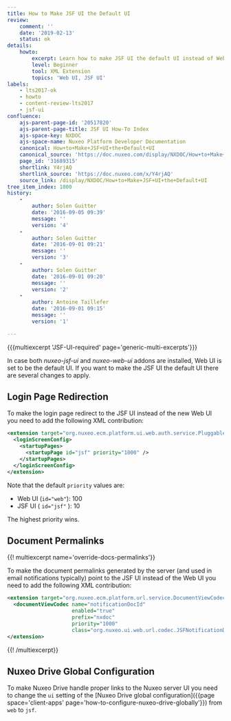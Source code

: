 ```yaml
---
title: How to Make JSF UI the Default UI
review:
    comment: ''
    date: '2019-02-13'
    status: ok
details:
    howto:
        excerpt: Learn how to make JSF UI the default UI instead of Web UI.
        level: Beginner
        tool: XML Extension
        topics: 'Web UI, JSF UI'
labels:
    - lts2017-ok
    - howto
    - content-review-lts2017
    - jsf-ui
confluence:
    ajs-parent-page-id: '20517820'
    ajs-parent-page-title: JSF UI How-To Index
    ajs-space-key: NXDOC
    ajs-space-name: Nuxeo Platform Developer Documentation
    canonical: How+to+Make+JSF+UI+the+Default+UI
    canonical_source: 'https://doc.nuxeo.com/display/NXDOC/How+to+Make+JSF+UI+the+Default+UI'
    page_id: '31689315'
    shortlink: Y4rjAQ
    shortlink_source: 'https://doc.nuxeo.com/x/Y4rjAQ'
    source_link: /display/NXDOC/How+to+Make+JSF+UI+the+Default+UI
tree_item_index: 1800
history:
    -
        author: Solen Guitter
        date: '2016-09-05 09:39'
        message: ''
        version: '4'
    -
        author: Solen Guitter
        date: '2016-09-01 09:21'
        message: ''
        version: '3'
    -
        author: Solen Guitter
        date: '2016-09-01 09:20'
        message: ''
        version: '2'
    -
        author: Antoine Taillefer
        date: '2016-09-01 09:15'
        message: ''
        version: '1'

---
```

{{{multiexcerpt 'JSF-UI-required' page='generic-multi-excerpts'}}}

In case both _nuxeo-jsf-ui_ and _nuxeo-web-ui_ addons are installed, Web UI is set to be the default UI.
If you want to make the JSF UI the default UI there are several changes to apply.

## Login Page Redirection

To make the login page redirect to the JSF UI instead of the new Web UI you need to add the following XML contribution:

```xml
<extension target="org.nuxeo.ecm.platform.ui.web.auth.service.PluggableAuthenticationService" point="loginScreen">
  <loginScreenConfig>
    <startupPages>
      <startupPage id="jsf" priority="1000" />
    </startupPages>
  </loginScreenConfig>
</extension>
```

Note that the default `priority` values are:

-   Web UI (`id="web"`): 100
-   JSF UI ( `id="jsf"` ): 10

The highest priority wins.

## Document Permalinks

{{! multiexcerpt name='override-docs-permalinks'}}

To make the document permalinks generated by the server (and used in email notifications typically) point to the JSF UI instead of the Web UI you need to add the following XML contribution:

```xml
<extension target="org.nuxeo.ecm.platform.url.service.DocumentViewCodecService" point="codecs">
  <documentViewCodec name="notificationDocId"
                     enabled="true"
                     prefix="nxdoc"
                     priority="1000"
                     class="org.nuxeo.ui.web.url.codec.JSFNotificationDocumentIdCodec" />
</extension>
```

{{! /multiexcerpt}}

## Nuxeo Drive Global Configuration

To make Nuxeo Drive handle proper links to the Nuxeo server UI you need to change the `ui` setting of the [Nuxeo Drive global configuration]({{page space='client-apps' page='how-to-configure-nuxeo-drive-globally'}}) from `web` to `jsf`.
